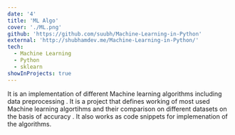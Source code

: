```yaml
---
date: '4'
title: 'ML Algo'
cover: './ML.png'
github: 'https://github.com/suubh/Machine-Learning-in-Python'
external: 'http://shubhamdev.me/Machine-Learning-in-Python/'
tech:
  - Machine Learning
  - Python
  - sklearn
showInProjects: true
---
```


It is an implementation of different Machine learning algorithms including data preprocessing . It is a project that defines working of most used Machine learning algortihms and their comparison on different datasets on the basis of accuracy . It also works as code snippets for implemenation of the algorithms.
